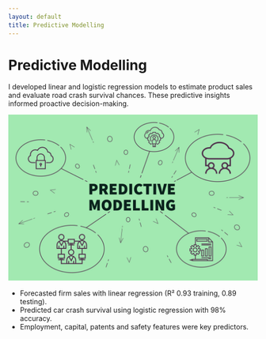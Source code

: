 ```yaml
---
layout: default
title: Predictive Modelling
---
```


# Predictive Modelling

I developed linear and logistic regression models to estimate product sales and evaluate road crash survival chances. These predictive insights informed proactive decision-making.

![Predictive models](../assets/img/predictive.jpeg)

- Forecasted firm sales with linear regression (R² 0.93 training, 0.89 testing).
- Predicted car crash survival using logistic regression with 98% accuracy.
- Employment, capital, patents and safety features were key predictors.

